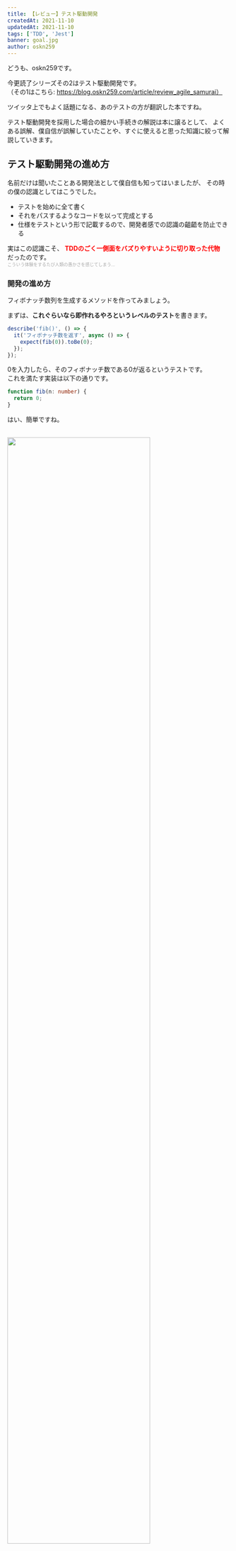 ```yaml
---
title: 【レビュー】テスト駆動開発
createdAt: 2021-11-10
updatedAt: 2021-11-10
tags: ['TDD', 'Jest']
banner: goal.jpg
author: oskn259
---
```


どうも、oskn259です。  

今更読了シリーズその2はテスト駆動開発です。  
（その1はこちら: https://blog.oskn259.com/article/review_agile_samurai）  

ツイッタ上でもよく話題になる、あのテストの方が翻訳した本ですね。  

テスト駆動開発を採用した場合の細かい手続きの解説は本に譲るとして、
よくある誤解、僕自信が誤解していたことや、すぐに使えると思った知識に絞って解説していきます。  



## テスト駆動開発の進め方
名前だけは聞いたことある開発法として僕自信も知ってはいましたが、
その時の僕の認識としてはこうでした。  

* テストを始めに全て書く
* それをパスするようなコードを以って完成とする
* 仕様をテストという形で記載するので、開発者感での認識の齟齬を防止できる

実はこの認識こそ、
<span style="color: #ff0000; font-weight: bold;">
TDDのごく一側面をバズりやすいように切り取った代物
</span></br>
だったのです。  
<span style="color: #aaaaaa; font-size: 0.7em;">
こういう体験をするたび人類の愚かさを感じてしまう...
</span></br>


### 開発の進め方
フィボナッチ数列を生成するメソッドを作ってみましょう。  

まずは、**これぐらいなら即作れるやろというレベルのテスト**を書きます。  
```ts
describe('fib()', () => {
  it('フィボナッチ数を返す', async () => {
    expect(fib(0)).toBe(0);
  });
});
```

0を入力したら、そのフィボナッチ数である0が返るというテストです。  
これを満たす実装は以下の通りです。  

```ts
function fib(n: number) {
  return 0;
}
```

はい、簡単ですね。  
<br/>

<img width="80%" src="/article/review_tdd/sonnawake.jpg">    
<br/>
<span style="color: #ff0000; font-size: 2em; font-weight: bold;">
そんなわけねぇだろぇ！！！
</span></br>

いや、TDDではこれで良いんです。  
**常にテスト結果をグリーンに保ち、その後、すぐにグリーンにできる一歩を踏み出す**のです。  
はじめの一歩として`fib(0) === 0`を完成させたわけです。  

では次なる一歩として`fib(1) === 1`となるテストを追加しましょう。  
```ts
describe('fib()', () => {
  it('フィボナッチ数を返す', async () => {
    expect(fib(0)).toBe(0);
    expect(fib(1)).toBe(1);
  });
});
```

追加した部分のテストが落ちてしまうようです。  
実装を修正しましょう。  

```ts
function fib(n: number) {
  if (n === 0) return 0;
  return 1;
}
```

<br/>
<br/>

<img width="60%" src="/article/review_tdd/dona.jpg">    
<br/>
<span style="color: #ff0000; font-size: 2em; font-weight: bold;">
・・・
</span></br>

すいません、でもTDDではこれで良いんです。  
常にテスト結果をグリーンに保ち、その後、すぐにグリーンにできる一歩を踏み出すのです。  
同じように進めていきます。  

```ts
describe('fib()', () => {
  it('フィボナッチ数を返す', async () => {
    expect(fib(0)).toBe(0);
    expect(fib(1)).toBe(1);
    expect(fib(2)).toBe(1);
    expect(fib(3)).toBe(2);
  });
});
```

```ts
function fib(n: number) {
  if (n === 0) return 0;
  if (n <= 2) return 1;
  return 2;
}
```

次なる一歩として、`fib(2), fib(3)`を追加しました。  

テストが揃ってきたので、ここで**リファクタ**を行います。  
TDDにおけるリファクタとは、
<span style="color: #ff0000; font-weight: bold;">
重複を排除する
</span>
ことです。  
このケースにおける重複とはなんでしょうか？  

例えば、**テスト上の2という数字**と**実装での2という数字**が重複しています。  
このように、実装とテスト両方にわたって観察し、重複を探し出します。  
では、重複を解消するにはどうするのでしょうか？  

まず、実装上の`return 2`の2とは何でしょうか？  
これはフィボナッチ数を計算する機能ですから、
この2はそれ以前のフィボナッチ数である`1`と`1`を加算したものとなります。  

```ts
function fib(n: number) {
  if (n === 0) return 0;
  if (n <= 2) return 1;
  return 1 + 1;
```

このとき`return 1 + 1`の前者の1は、
`expect(fib(1)).toBe(1);`としてテスト上に記載されている`fib(1)`の結果をベタ書きしたものです。  
後者の2については`fib(2)`の結果です。  
つまり、これらの`1`は重複しているのです！  
重複しない形に書き直しましょう。  

```ts
function fib(n: number) {
  if (n === 0) return 0;
  if (n <= 2) return 1;
  return fib(n-2) + fib(n-1);
```

より小さなステップでTDDを進めたければ、
`return fib(2) - fib(1);`
を挟んでも良いですが、ここでは少し大股に歩を進めました。  

このようにして、フィボナッチ数を計算する機能がテストと共に完成します。  



## これまでの認識との差
先のフィボナッチ数のケースが示す通り、
TDDにおいて**テストと実装はどちらが先ということはなく、両輪で進めていくもの**です。  

これは僕が知っている **「テストファースト」** の概念を大きく修正してくれました。  
要件全てをテストとして表現してそれをパスするコードを模索するというのは、
（やり方としてアリだとは思いますが）それはTDDではないようです。  
最初の一歩を踏み出すために小さなテストを書くことこそがテストファーストなのです。  

またこれまで、完成したコードをより良いものにしていくという意味でリファクタという言葉を使っていましたが、
TDDの文脈においてリファクタとは、**重複を排除する開発過程**のことを指しています。  

言うなれば、TDDは単なる制約や手続きではなく
<span style="color: #ff0000; font-weight: bold;">
思考のプロセス
</span>
と言った方が近そうです。  

こうした思考プロセスがなぜ有効なのかは分かりませんし、
本書でも明確にはされていませんが、TDDのサイクルを回すことで優れた設計に辿り着いたという例は多いようです。  



## 得た知識

### 振る舞い駆動開発(BDD) と テスト駆動開発(TDD)
そもそもテストとは、エラーになるであろう操作を意図的に行ってそうしたケースの存在を示すことですが、
TDDにおけるテストでは現状の立ち位置を確認する役割と言えそうです。  
それは本当にテストか？  
間違った理解を世に広めていないか？  
という議論があり用語が一新されました。  

その結果生まれたのがBDDで、`assertion` -> `expect`や
`test class` -> `spec`のように、振る舞いを定義するという前提の単語が使用されるようになっています。  
機能として両者は等しく、用語のみが入れ替わっています。  


### TDDなのでテストは完璧、ではない
リリースのために必要なテストは、 以下の軸に沿って4象限に分類できます。  

* 技術面 <-> ビジネス面
* チームの支援 <-> 製品の批評

TDDで記述するテストは、技術面でチームを支援するものと言えそうです。  
要するに、まだ3種類のテストが残っているのです。  
具体的には、以下のようなテストが残されています。  

* セキュリティ検査
* 負荷検証
* 顧客による手動受け入れテスト
* 自動化されたストーリーテスト


### 二層構造のテスト
フィボナッチ数の例で記述したようなユニットテストだけでなく、
受け入れ条件のような大きい単位に対してもTDDは可能であるとされています。  
アジャイルにおけるユーザーストーリーをテストとして記述するのです。  

この場合、ユーザーストーリーを表す **「外側」のテスト** と、
コーディング時に並行して記述する **「内側」のテスト** の2つが存在することになります。  
外側テストをパスするために、内側テストと実装の両輪でコードを書き進めるというイメージですね。  

この「外側」テスト向けフレームワークとして、cucumberなどが挙げられます。  
https://cucumber.io/

<img width="70%" src="/article/review_tdd/cucumber.jpg">    
<br/>
<span style="font-style: italic;">
fig.1 キューカンバ・ドラゴン
</span>  


### 熟練が必要
今となっては随分浸透したTDDですが、
今回本を読んでみて、簡単に習得できるものではないなという感想でした。  
**感覚や経験の占める割合が多い**と思います。  
フィボナッチ数の例にしたって、

* 一歩の大きさはどれぐらいが適切か？
* そもそもその一歩として何を選ぶべきか？
* どのタイミングでリファクタを始めるのか？

ということについて決まった方法がなく、
コーダーの経験に委ねられているのです。  
この感覚を掴んでTDDの恩恵を真に受けるためには、いくらか経験が必要そうです。  



## まとめ
本書にも記載がありましたが、重要なのは自分やPJにとっての最適解を見つけることです。  
**TDDでないからクソプロジェクトだ！** ではありませんし  
**足し算のメソッドに100個のテスト** を書くのが適切とも思えません。  

何の説明をするにしてもですし、先のフィボナッチ数の例もそうですが、
TDDの説明にあたりそれが有効な例を引っ張ってきています。  
要するにストローマン論法です。  
これは説明を分かりやすくするために必要ですが、
いつでもどこでもそうなると言っているわけではありません。  

<img width="50%" src="/article/review_tdd/straw.jpg">    
<br/>
<span style="font-style: italic;">
fig.2 ジャパニーズ・トラディショナル・ストローマン
</span>  

みんなが言ってるからとか有名コテ（古いか）が言ってるからではなく、
現状に最適な使い方を模索しましょう。  
その結果、TDDは今回は不要とかも全然あり得るでしょうが、
一つのスキルとして持っておくことは重要です。  

